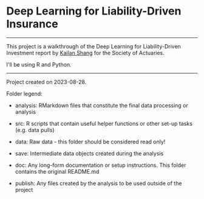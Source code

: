 # Deep Learning for Liability-Driven Insurance 

------------------------------------------------------------------------

This project is a walkthrough of the Deep Learning for Liability-Driven Investment report by [Kailan Shang](https://www.soa.org/resources/research-reports/2021/liability-driven-investment/) for the Society of Actuaries.

I'll be using R and Python. 

------------------------------------------------------------------------

Project created on 2023-08-28.

Folder legend:

-   analysis: RMarkdown files that constitute the final data processing or analysis

-   src: R scripts that contain useful helper functions or other set-up tasks (e.g. data pulls)

-   data: Raw data - this folder should be considered read only!

-   save: Intermediate data objects created during the analysis

-   doc: Any long-form documentation or setup instructions. This folder contains the original README.md 

-   publish: Any files created by the analysis to be used outside of the project

